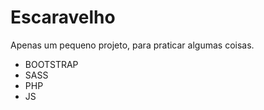 # Escaravelho
Apenas um pequeno projeto, para praticar algumas coisas.
- BOOTSTRAP
- SASS
- PHP
- JS
